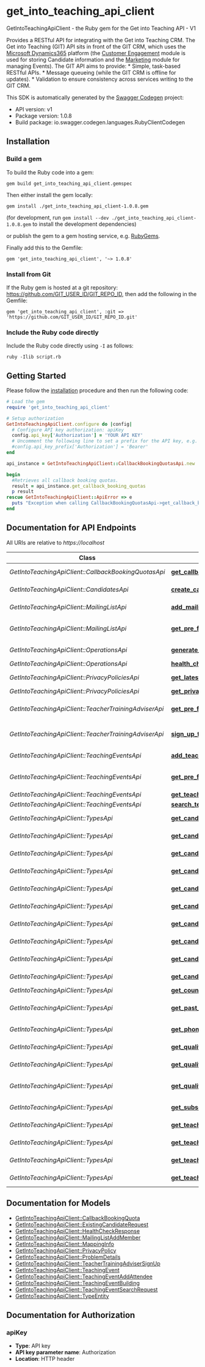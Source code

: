 # get_into_teaching_api_client

GetIntoTeachingApiClient - the Ruby gem for the Get into Teaching API - V1

  Provides a RESTful API for integrating with the Get into Teaching CRM.    The Get into Teaching (GIT) API sits in front of the GIT CRM, which uses the [Microsoft Dynamics365](https://docs.microsoft.com/en-us/dynamics365/) platform (the [Customer Engagement](https://docs.microsoft.com/en-us/dynamics365/customerengagement/on-premises/developer/overview) module is used for storing Candidate information and the [Marketing](https://docs.microsoft.com/en-us/dynamics365/marketing/developer/using-events-api) module for managing Events).    The GIT API aims to provide:    * Simple, task-based RESTful APIs.  * Message queueing (while the GIT CRM is offline for updates).  * Validation to ensure consistency across services writing to the GIT CRM.                          

This SDK is automatically generated by the [Swagger Codegen](https://github.com/swagger-api/swagger-codegen) project:

- API version: v1
- Package version: 1.0.8
- Build package: io.swagger.codegen.languages.RubyClientCodegen

## Installation

### Build a gem

To build the Ruby code into a gem:

```shell
gem build get_into_teaching_api_client.gemspec
```

Then either install the gem locally:

```shell
gem install ./get_into_teaching_api_client-1.0.8.gem
```
(for development, run `gem install --dev ./get_into_teaching_api_client-1.0.8.gem` to install the development dependencies)

or publish the gem to a gem hosting service, e.g. [RubyGems](https://rubygems.org/).

Finally add this to the Gemfile:

    gem 'get_into_teaching_api_client', '~> 1.0.8'

### Install from Git

If the Ruby gem is hosted at a git repository: https://github.com/GIT_USER_ID/GIT_REPO_ID, then add the following in the Gemfile:

    gem 'get_into_teaching_api_client', :git => 'https://github.com/GIT_USER_ID/GIT_REPO_ID.git'

### Include the Ruby code directly

Include the Ruby code directly using `-I` as follows:

```shell
ruby -Ilib script.rb
```

## Getting Started

Please follow the [installation](#installation) procedure and then run the following code:
```ruby
# Load the gem
require 'get_into_teaching_api_client'

# Setup authorization
GetIntoTeachingApiClient.configure do |config|
  # Configure API key authorization: apiKey
  config.api_key['Authorization'] = 'YOUR API KEY'
  # Uncomment the following line to set a prefix for the API key, e.g. 'Bearer' (defaults to nil)
  #config.api_key_prefix['Authorization'] = 'Bearer'
end

api_instance = GetIntoTeachingApiClient::CallbackBookingQuotasApi.new

begin
  #Retrieves all callback booking quotas.
  result = api_instance.get_callback_booking_quotas
  p result
rescue GetIntoTeachingApiClient::ApiError => e
  puts "Exception when calling CallbackBookingQuotasApi->get_callback_booking_quotas: #{e}"
end

```

## Documentation for API Endpoints

All URIs are relative to *https://localhost*

Class | Method | HTTP request | Description
------------ | ------------- | ------------- | -------------
*GetIntoTeachingApiClient::CallbackBookingQuotasApi* | [**get_callback_booking_quotas**](docs/CallbackBookingQuotasApi.md#get_callback_booking_quotas) | **GET** /api/callback_booking_quotas | Retrieves all callback booking quotas.
*GetIntoTeachingApiClient::CandidatesApi* | [**create_candidate_access_token**](docs/CandidatesApi.md#create_candidate_access_token) | **POST** /api/candidates/access_tokens | Creates a candidate access token.
*GetIntoTeachingApiClient::MailingListApi* | [**add_mailing_list_member**](docs/MailingListApi.md#add_mailing_list_member) | **POST** /api/mailing_list/members | Adds a new member to the mailing list.
*GetIntoTeachingApiClient::MailingListApi* | [**get_pre_filled_mailing_list_add_member**](docs/MailingListApi.md#get_pre_filled_mailing_list_add_member) | **POST** /api/mailing_list/members/{accessToken} | Retrieves a pre-populated MailingListAddMember for the candidate.
*GetIntoTeachingApiClient::OperationsApi* | [**generate_mapping_info**](docs/OperationsApi.md#generate_mapping_info) | **GET** /api/operations/generate_mapping_info | Generates the mapping information.
*GetIntoTeachingApiClient::OperationsApi* | [**health_check**](docs/OperationsApi.md#health_check) | **GET** /api/operations/health_check | Performs a health check.
*GetIntoTeachingApiClient::PrivacyPoliciesApi* | [**get_latest_privacy_policy**](docs/PrivacyPoliciesApi.md#get_latest_privacy_policy) | **GET** /api/privacy_policies/latest | Retrieves the latest privacy policy.
*GetIntoTeachingApiClient::PrivacyPoliciesApi* | [**get_privacy_policy**](docs/PrivacyPoliciesApi.md#get_privacy_policy) | **GET** /api/privacy_policies/{id} | Retrieves a privacy policy.
*GetIntoTeachingApiClient::TeacherTrainingAdviserApi* | [**get_pre_filled_teacher_training_adviser_sign_up**](docs/TeacherTrainingAdviserApi.md#get_pre_filled_teacher_training_adviser_sign_up) | **POST** /api/teacher_training_adviser/candidates/{accessToken} | Retrieves a pre-populated TeacherTrainingAdviserSignUp for the candidate.
*GetIntoTeachingApiClient::TeacherTrainingAdviserApi* | [**sign_up_teacher_training_adviser_candidate**](docs/TeacherTrainingAdviserApi.md#sign_up_teacher_training_adviser_candidate) | **POST** /api/teacher_training_adviser/candidates | Sign up a candidate for the Teacher Training Adviser service.
*GetIntoTeachingApiClient::TeachingEventsApi* | [**add_teaching_event_attendee**](docs/TeachingEventsApi.md#add_teaching_event_attendee) | **POST** /api/teaching_events/attendees | Adds an attendee to a teaching event.
*GetIntoTeachingApiClient::TeachingEventsApi* | [**get_pre_filled_teaching_event_add_attendee**](docs/TeachingEventsApi.md#get_pre_filled_teaching_event_add_attendee) | **POST** /api/teaching_events/attendees/{accessToken} | Retrieves a pre-populated TeachingEventAddAttendee for the candidate.
*GetIntoTeachingApiClient::TeachingEventsApi* | [**get_teaching_event**](docs/TeachingEventsApi.md#get_teaching_event) | **GET** /api/teaching_events/{readableId} | Retrieves an event.
*GetIntoTeachingApiClient::TeachingEventsApi* | [**search_teaching_events**](docs/TeachingEventsApi.md#search_teaching_events) | **GET** /api/teaching_events/search | Searches for teaching events.
*GetIntoTeachingApiClient::TypesApi* | [**get_candidate_adviser_eligibilities**](docs/TypesApi.md#get_candidate_adviser_eligibilities) | **GET** /api/types/candidate/adviser_eligibilities | Retrieves the list of candidate adviser eligibilities.
*GetIntoTeachingApiClient::TypesApi* | [**get_candidate_adviser_requirements**](docs/TypesApi.md#get_candidate_adviser_requirements) | **GET** /api/types/candidate/adviser_requirements | Retrieves the list of candidate adviser requirements.
*GetIntoTeachingApiClient::TypesApi* | [**get_candidate_assignment_status**](docs/TypesApi.md#get_candidate_assignment_status) | **GET** /api/types/candidate/assignment_status | Retrieves the list of candidate assignment status.
*GetIntoTeachingApiClient::TypesApi* | [**get_candidate_channels**](docs/TypesApi.md#get_candidate_channels) | **GET** /api/types/candidate/channels | Retrieves the list of candidate channels.
*GetIntoTeachingApiClient::TypesApi* | [**get_candidate_gcse_status**](docs/TypesApi.md#get_candidate_gcse_status) | **GET** /api/types/candidate/gcse_status | Retrieves the list of candidate GCSE status.
*GetIntoTeachingApiClient::TypesApi* | [**get_candidate_initial_teacher_training_years**](docs/TypesApi.md#get_candidate_initial_teacher_training_years) | **GET** /api/types/candidate/initial_teacher_training_years | Retrieves the list of candidate initial teacher training years.
*GetIntoTeachingApiClient::TypesApi* | [**get_candidate_journey_stages**](docs/TypesApi.md#get_candidate_journey_stages) | **GET** /api/types/candidate/consideration_journey_stages | Retrieves the list of candidate consideration journey stages.
*GetIntoTeachingApiClient::TypesApi* | [**get_candidate_preferred_education_phases**](docs/TypesApi.md#get_candidate_preferred_education_phases) | **GET** /api/types/candidate/preferred_education_phases | Retrieves the list of candidate preferred education phases.
*GetIntoTeachingApiClient::TypesApi* | [**get_candidate_retake_gcse_status**](docs/TypesApi.md#get_candidate_retake_gcse_status) | **GET** /api/types/candidate/retake_gcse_status | Retrieves the list of candidate retake GCSE status.
*GetIntoTeachingApiClient::TypesApi* | [**get_candidate_types**](docs/TypesApi.md#get_candidate_types) | **GET** /api/types/candidate/types | Retrieves the list of candidate types.
*GetIntoTeachingApiClient::TypesApi* | [**get_country_types**](docs/TypesApi.md#get_country_types) | **GET** /api/types/countries | Retrieves the list of countries.
*GetIntoTeachingApiClient::TypesApi* | [**get_past_teaching_position_education_phases**](docs/TypesApi.md#get_past_teaching_position_education_phases) | **GET** /api/types/past_teaching_position/education_phases | Retrieves the list of past teaching position education phases.
*GetIntoTeachingApiClient::TypesApi* | [**get_phone_call_channels**](docs/TypesApi.md#get_phone_call_channels) | **GET** /api/types/phone_call/channels | Retrieves the list of phone call channels.
*GetIntoTeachingApiClient::TypesApi* | [**get_qualification_degree_status**](docs/TypesApi.md#get_qualification_degree_status) | **GET** /api/types/qualification/degree_status | Retrieves the list of qualification degree status.
*GetIntoTeachingApiClient::TypesApi* | [**get_qualification_types**](docs/TypesApi.md#get_qualification_types) | **GET** /api/types/qualification/types | Retrieves the list of qualification types.
*GetIntoTeachingApiClient::TypesApi* | [**get_qualification_uk_degree_grades**](docs/TypesApi.md#get_qualification_uk_degree_grades) | **GET** /api/types/qualification/uk_degree_grades | Retrieves the list of qualification UK degree grades.
*GetIntoTeachingApiClient::TypesApi* | [**get_subscription_types**](docs/TypesApi.md#get_subscription_types) | **GET** /api/types/service_subscription/types | Retrieves the list of subscription types.
*GetIntoTeachingApiClient::TypesApi* | [**get_teaching_event_registration_channels**](docs/TypesApi.md#get_teaching_event_registration_channels) | **GET** /api/types/teaching_event_registration/channels | Retrieves the list of teaching event registration channels.
*GetIntoTeachingApiClient::TypesApi* | [**get_teaching_event_status**](docs/TypesApi.md#get_teaching_event_status) | **GET** /api/types/teaching_event/status | Retrieves the list of teaching event status.
*GetIntoTeachingApiClient::TypesApi* | [**get_teaching_event_types**](docs/TypesApi.md#get_teaching_event_types) | **GET** /api/types/teaching_event/types | Retrieves the list of teaching event types.
*GetIntoTeachingApiClient::TypesApi* | [**get_teaching_subjects**](docs/TypesApi.md#get_teaching_subjects) | **GET** /api/types/teaching_subjects | Retrieves the list of teaching subjects.


## Documentation for Models

 - [GetIntoTeachingApiClient::CallbackBookingQuota](docs/CallbackBookingQuota.md)
 - [GetIntoTeachingApiClient::ExistingCandidateRequest](docs/ExistingCandidateRequest.md)
 - [GetIntoTeachingApiClient::HealthCheckResponse](docs/HealthCheckResponse.md)
 - [GetIntoTeachingApiClient::MailingListAddMember](docs/MailingListAddMember.md)
 - [GetIntoTeachingApiClient::MappingInfo](docs/MappingInfo.md)
 - [GetIntoTeachingApiClient::PrivacyPolicy](docs/PrivacyPolicy.md)
 - [GetIntoTeachingApiClient::ProblemDetails](docs/ProblemDetails.md)
 - [GetIntoTeachingApiClient::TeacherTrainingAdviserSignUp](docs/TeacherTrainingAdviserSignUp.md)
 - [GetIntoTeachingApiClient::TeachingEvent](docs/TeachingEvent.md)
 - [GetIntoTeachingApiClient::TeachingEventAddAttendee](docs/TeachingEventAddAttendee.md)
 - [GetIntoTeachingApiClient::TeachingEventBuilding](docs/TeachingEventBuilding.md)
 - [GetIntoTeachingApiClient::TeachingEventSearchRequest](docs/TeachingEventSearchRequest.md)
 - [GetIntoTeachingApiClient::TypeEntity](docs/TypeEntity.md)


## Documentation for Authorization


### apiKey

- **Type**: API key
- **API key parameter name**: Authorization
- **Location**: HTTP header

